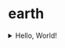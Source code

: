 # earth
<details><summary>Hello, World!</summary> 
<pre><code>
  1850, Rudolph ClausiusGerman mathematical physicist who formulated the second law of thermodynamics,
which also known as The Law Of Entropy Generation.

  1921,the Communist Party of China was founded.

  2009,The first Bitcoin protocol and proof of concept was published in a Whitepaper by a shadowy individual
or group under the pseudonym Satoshi Nakamoto. 

  2021,this year,I'm tired of working overtime,I buy the book:  Artificail Intelligence,A modern Approach.
I read some good Chinese sentences：
    1.范缜曰：人生如树花同发，随风而散；或拂帘幌坠茵席之上，或关篱墙落粪溷之中。
    2.高欢闻之，勉坐见诸贵，使斛律金作《敕勒歌》，欢自和之，哀感流涕。【敕勒川，阴山下。天似穹庐，笼盖四野。天苍苍，野茫茫，风吹草低见牛羊】。
    3.庾信《枯树赋》：殷仲文风流儒雅，海内知名。世异时移，出为东阳太守。常忽忽不乐，顾庭槐而叹曰：“此树婆娑，生意尽矣！
  this year,the novel Coronavirus pandemic continues to grip the world, and the pressure on ordinary people continues
to increase.Musk is being the richest man on Earth and preparing to land on Mars.
                                                                                                  From December,31st,2021
                                                                                                  
</code></pre>
</details>
